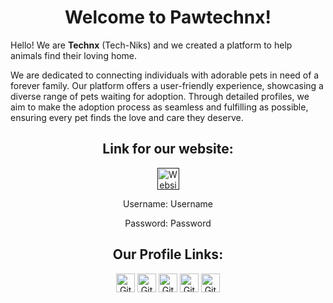 
<h1 align="center">Welcome to Pawtechnx!</h1>

Hello! We are **Technx** (Tech-Niks) and we created a platform to help animals find their loving home. 

We are dedicated to connecting individuals with adorable pets in need of a forever family. Our platform offers a user-friendly experience, showcasing a diverse range of pets waiting for adoption. Through detailed profiles, we aim to make the adoption process as seamless and fulfilling as possible, ensuring every pet finds the love and care they deserve. 


<h2 align="center">Link for our website: </h2>

<div align="center"> 
 <a href="" target="blank"><img src="https://img.shields.io/static/v1?message=pawtechnx&label=&color=orange&labelColor=&style=for-the-badge" height="35" alt="Website Link"  /></a>
 
<p> Username: Username </p>
<p> Password: Password </p>
 </div>

<h2 align="center">Our Profile Links: </h2>



<div align="center">
<a href="https://github.com/barrantes-sofiaanne" target="blank"><img align="center" src="https://img.shields.io/static/v1?message=Barrantes&label=&color=crimson&style=for-the-badge" height="30" alt="Github link" /></a>  
<a href="https://github.com/Alimasa-Eliza" target="blank"><img align="center" src="https://img.shields.io/static/v1?message=Alimasa&label=&color=pink&style=for-the-badge" height="30" alt="Github link" /></a> 
<a href="https://github.com/Tayoto-Mikaella" target="blank"><img align="center" src="https://img.shields.io/static/v1?message=Tayoto&label=&color=DA7297&style=for-the-badge" height="30" alt="Github link" /></a> 
<a href="https://github.com/pepito-alonajane" target="blank"><img align="center" src="https://img.shields.io/static/v1?message=Pepito&label=&color=violet&style=for-the-badge" height="30" alt="Github link" /></a>  
<a href="https://github.com/Pasionpreciouskaye" target="blank"><img align="center" src="https://img.shields.io/static/v1?message=Pasion&label=&color=skyblue&style=for-the-badge" height="30" alt="Github link"  /></a>  
</div>
